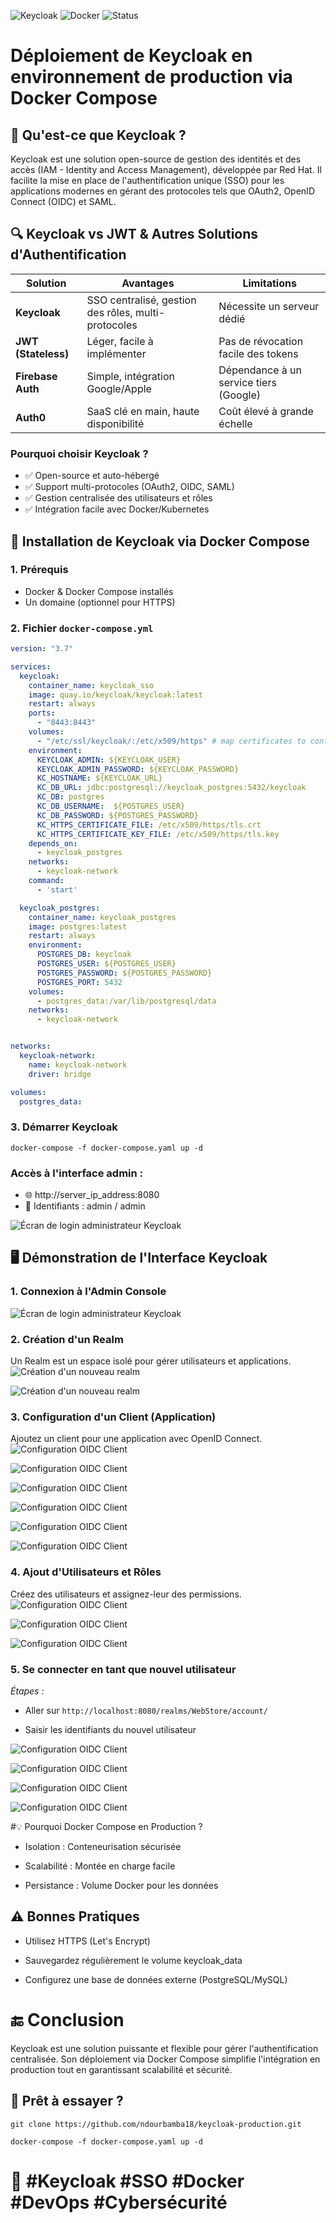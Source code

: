 
![Keycloak](https://img.shields.io/badge/Keycloak-Production--Ready-blue?style=for-the-badge&logo=keycloak)
![Docker](https://img.shields.io/badge/Docker-Compose-informational?style=for-the-badge&logo=docker)
![Status](https://img.shields.io/badge/Status-Stable-brightgreen?style=for-the-badge)

# Déploiement de Keycloak en environnement de production via Docker Compose

## 🔐 Qu'est-ce que Keycloak ?

Keycloak est une solution open-source de gestion des identités et des accès (IAM - Identity and Access Management), développée par Red Hat.  Il facilite la mise en place de l'authentification unique (SSO) pour les applications modernes en gérant des protocoles tels que OAuth2, OpenID Connect (OIDC) et SAML.

## 🔍 Keycloak vs JWT & Autres Solutions d'Authentification

| Solution          | Avantages                                      | Limitations                              |
|-------------------|-----------------------------------------------|------------------------------------------|
| **Keycloak**      | SSO centralisé, gestion des rôles, multi-protocoles | Nécessite un serveur dédié              |
| **JWT (Stateless)** | Léger, facile à implémenter                 | Pas de révocation facile des tokens     |
| **Firebase Auth** | Simple, intégration Google/Apple            | Dépendance à un service tiers (Google)  |
| **Auth0**         | SaaS clé en main, haute disponibilité       | Coût élevé à grande échelle             |

### Pourquoi choisir Keycloak ?
- ✅ Open-source et auto-hébergé
- ✅ Support multi-protocoles (OAuth2, OIDC, SAML)
- ✅ Gestion centralisée des utilisateurs et rôles
- ✅ Intégration facile avec Docker/Kubernetes

## 🚀 Installation de Keycloak via Docker Compose

### 1. Prérequis
- Docker & Docker Compose installés
- Un domaine (optionnel pour HTTPS)

### 2. Fichier `docker-compose.yml`
```yaml
version: "3.7"

services:
  keycloak:
    container_name: keycloak_sso
    image: quay.io/keycloak/keycloak:latest
    restart: always
    ports:
      - "8443:8443"
    volumes:
      - "/etc/ssl/keycloak/:/etc/x509/https" # map certificates to container
    environment:
      KEYCLOAK_ADMIN: ${KEYCLOAK_USER}
      KEYCLOAK_ADMIN_PASSWORD: ${KEYCLOAK_PASSWORD}
      KC_HOSTNAME: ${KEYCLOAK_URL}
      KC_DB_URL: jdbc:postgresql://keycloak_postgres:5432/keycloak
      KC_DB: postgres
      KC_DB_USERNAME:  ${POSTGRES_USER}
      KC_DB_PASSWORD: ${POSTGRES_PASSWORD}
      KC_HTTPS_CERTIFICATE_FILE: /etc/x509/https/tls.crt
      KC_HTTPS_CERTIFICATE_KEY_FILE: /etc/x509/https/tls.key
    depends_on:
      - keycloak_postgres
    networks:
      - keycloak-network
    command:
      - 'start'

  keycloak_postgres:
    container_name: keycloak_postgres
    image: postgres:latest
    restart: always
    environment:
      POSTGRES_DB: keycloak
      POSTGRES_USER: ${POSTGRES_USER}
      POSTGRES_PASSWORD: ${POSTGRES_PASSWORD}
      POSTGRES_PORT: 5432
    volumes:
      - postgres_data:/var/lib/postgresql/data
    networks:
      - keycloak-network


networks:
  keycloak-network:
    name: keycloak-network
    driver: bridge

volumes:
  postgres_data:

```
### 3. Démarrer Keycloak

```
docker-compose -f docker-compose.yaml up -d
```

### Accès à l'interface admin :

- 🌐 http://server_ip_address:8080
- 👤 Identifiants : admin / admin

![Écran de login administrateur Keycloak](images/00.png)

## 🖥 Démonstration de l'Interface Keycloak


### 1. Connexion à l'Admin Console

![Écran de login administrateur Keycloak](images/01.png)

### 2. Création d'un Realm
Un Realm est un espace isolé pour gérer utilisateurs et applications.
![Création d'un nouveau realm](images/webstore_00.png)

![Création d'un nouveau realm](images/webstore_01.png)

### 3. Configuration d'un Client (Application)
Ajoutez un client pour une application avec OpenID Connect.
![Configuration OIDC Client](images/client_00.png)

![Configuration OIDC Client](images/client_01.png)

![Configuration OIDC Client](images/client_02.png)

![Configuration OIDC Client](images/client_03.png)

![Configuration OIDC Client](images/client_04.png)

![Configuration OIDC Client](images/client_05.png)

### 4. Ajout d'Utilisateurs et Rôles
Créez des utilisateurs et assignez-leur des permissions.
![Configuration OIDC Client](images/user_00.png)

![Configuration OIDC Client](images/user_01.png)

![Configuration OIDC Client](images/user_02.png)

### 5. Se connecter en tant que nouvel utilisateur

*Étapes :*  
   - Aller sur `http://localhost:8080/realms/WebStore/account/`
       
   - Saisir les identifiants du nouvel utilisateur 

![Configuration OIDC Client](images/a_00.png)

![Configuration OIDC Client](images/a_01.png)

![Configuration OIDC Client](images/a_02.png)

![Configuration OIDC Client](images/a_03.png)

#💡 Pourquoi Docker Compose en Production ?
- Isolation : Conteneurisation sécurisée

- Scalabilité : Montée en charge facile

- Persistance : Volume Docker pour les données

## ⚠ Bonnes Pratiques
- Utilisez HTTPS (Let's Encrypt)

- Sauvegardez régulièrement le volume keycloak_data

- Configurez une base de données externe (PostgreSQL/MySQL)

# 🔚 Conclusion
Keycloak est une solution puissante et flexible pour gérer l'authentification centralisée. Son déploiement via Docker Compose simplifie l'intégration en production tout en garantissant scalabilité et sécurité.

## 🚀 Prêt à essayer ?

```
git clone https://github.com/ndourbamba18/keycloak-production.git

```
``` 
docker-compose -f docker-compose.yaml up -d

``` 
# 📌 #Keycloak #SSO #Docker #DevOps #Cybersécurité



